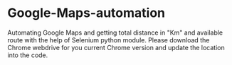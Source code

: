 # Google-Maps-automation
Automating Google Maps and getting total distance in "Km" and available route with the help of Selenium python module.
Please download the Chrome webdrive for you current Chrome version and update the location into the code.
